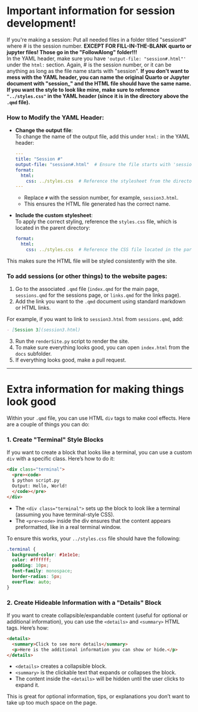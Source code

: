 # Important information for session development!

If you're making a session:
Put all needed files in a folder titled "session#" where # is the session number. **EXCEPT FOR FILL-IN-THE-BLANK quarto or jupyter files! Those go in the "FollowAlong" folder!!!**  
In the YAML header, make sure you have `'output-file: "session#.html"'` under the `html:` section. Again, # is the session number, or it can be anything as long as the file name starts with "session". **If you don't want to mess with the YAML header, you can name the original Quarto or Jupyter document with "session_" and the HTML file should have the same name. If you want the style to look like mine, make sure to reference `"../styles.css"` in the YAML header (since it is in the directory above the `.qmd` file).**

### How to Modify the YAML Header:

- **Change the output file**:  
  To change the name of the output file, add this under `html:` in the YAML header:
  ```yaml
  ---
  title: "Session #"
  output-file: "session#.html"  # Ensure the file starts with 'session'
  format:
    html:
      css: ../styles.css  # Reference the stylesheet from the directory above
  ---
  ```

  - Replace `#` with the session number, for example, `session3.html`.
  - This ensures the HTML file generated has the correct name.
  
- **Include the custom stylesheet**:  
  To apply the correct styling, reference the `styles.css` file, which is located in the parent directory:
  ```yaml
  format:
    html:
      css: ../styles.css  # Reference the CSS file located in the parent folder
  ```

This makes sure the HTML file will be styled consistently with the site.

### To add sessions (or other things) to the website pages:

1. Go to the associated `.qmd` file (`index.qmd` for the main page, `sessions.qmd` for the sessions page, or `links.qmd` for the links page).
2. Add the link you want to the `.qmd` document using standard markdown or HTML links.

For example, if you want to link to `session3.html` from `sessions.qmd`, add:
```markdown
- [Session 3](session3.html)
```

3. Run the `renderSite.py` script to render the site.  
4. To make sure everything looks good, you can open `index.html` from the `docs` subfolder.
5. If everything looks good, make a pull request.

---

# Extra information for making things look good

Within your `.qmd` file, you can use HTML `div` tags to make cool effects. Here are a couple of things you can do:

### 1. Create "Terminal" Style Blocks

If you want to create a block that looks like a terminal, you can use a custom `div` with a specific class. Here’s how to do it:

```html
<div class="terminal">
  <pre><code>
  $ python script.py
  Output: Hello, World!
  </code></pre>
</div>
```

- The `<div class="terminal">` sets up the block to look like a terminal (assuming you have terminal-style CSS).
- The `<pre><code>` inside the div ensures that the content appears preformatted, like in a real terminal window.

To ensure this works, your `../styles.css` file should have the following:

```css
.terminal {
  background-color: #1e1e1e;
  color: #ffffff;
  padding: 10px;
  font-family: monospace;
  border-radius: 5px;
  overflow: auto;
}
```

### 2. Create Hideable Information with a "Details" Block

If you want to create collapsible/expandable content (useful for optional or additional information), you can use the `<details>` and `<summary>` HTML tags. Here’s how:

```html
<details>
  <summary>Click to see more details</summary>
  <p>Here is the additional information you can show or hide.</p>
</details>
```

- `<details>` creates a collapsible block.
- `<summary>` is the clickable text that expands or collapses the block.
- The content inside the `<details>` will be hidden until the user clicks to expand it.

This is great for optional information, tips, or explanations you don’t want to take up too much space on the page.

